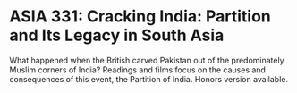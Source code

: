 # ASIA 331: Cracking India: Partition and Its Legacy in South Asia

What happened when the British carved Pakistan out of the predominately Muslim corners of India? Readings and films focus on the causes and consequences of this event, the Partition of India. Honors version available.